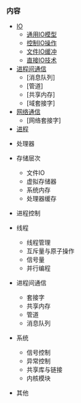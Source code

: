 
### 内容

- [IO](ch01)
    - [通用IO模型](ch01/01_通用IO模型.md)
    - [控制IO操作](ch01/02_控制IO操作.md)
    - [文件IO缓冲](ch01/03_文件IO缓冲.md)
    - [直接IO技术](ch01/04_直接IO技术.md)
- [进程间通信]()
    - [消息队列]
    - [管道]
    - [共享内存]
    - [域套接字]
- [网络通信]()
    - [网络套接字]
- [进程]()
    

* 处理器

* 存储层次
    * 文件IO
    * 虚拟存储器
    * 系统内存
    * 处理器缓存

* 进程控制

* 线程
    * 线程管理
    * 互斥量与原子操作
    * 信号量
    * 并行编程

* 进程间通信
    * 套接字
    * 共享内存
    * 管道
    * 消息队列

* 系统
    * 信号控制
    * 异常控制
    * 共享库与链接
    * 内核模块

* 其他
